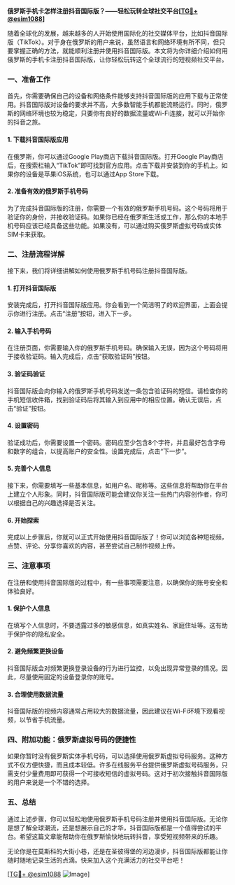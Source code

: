 **俄罗斯手机卡怎样注册抖音国际版？——轻松玩转全球社交平台[[TG💪+ @esim1088](https://t.me/s/esim1088)]**

随着全球化的发展，越来越多的人开始使用国际化的社交媒体平台，比如抖音国际版（TikTok）。对于身在俄罗斯的用户来说，虽然语言和网络环境有所不同，但只要掌握正确的方法，就能顺利注册并使用抖音国际版。本文将为你详细介绍如何用俄罗斯的手机卡注册抖音国际版，让你轻松玩转这个全球流行的短视频社交平台。

### 一、准备工作

首先，你需要确保自己的设备和网络条件能够支持抖音国际版的应用下载与正常使用。抖音国际版对设备的要求并不高，大多数智能手机都能流畅运行。同时，俄罗斯的网络环境也较为稳定，只要你有良好的数据流量或Wi-Fi连接，就可以开始你的抖音之旅。

#### 1. 下载抖音国际版应用
在俄罗斯，你可以通过Google Play商店下载抖音国际版。打开Google Play商店后，在搜索栏输入“TikTok”即可找到官方应用。点击下载并安装到你的手机上。如果你的设备是苹果iOS系统，也可以通过App Store下载。

#### 2. 准备有效的俄罗斯手机号码
为了完成抖音国际版的注册，你需要一个有效的俄罗斯手机号码。这个号码将用于验证你的身份，并接收验证码。如果你已经在俄罗斯生活或工作，那么你的本地手机号码应该已经具备这些功能。如果没有，可以通过购买俄罗斯虚拟号码或实体SIM卡来获取。

### 二、注册流程详解

接下来，我们将详细讲解如何使用俄罗斯手机号码注册抖音国际版。

#### 1. 打开抖音国际版
安装完成后，打开抖音国际版应用。你会看到一个简洁明了的欢迎界面，上面会提示你进行注册。点击“注册”按钮，进入下一步。

#### 2. 输入手机号码
在注册页面，你需要输入你的俄罗斯手机号码。确保输入无误，因为这个号码将用于接收验证码。输入完成后，点击“获取验证码”按钮。

#### 3. 验证码验证
抖音国际版会向你输入的俄罗斯手机号码发送一条包含验证码的短信。请检查你的手机短信收件箱，找到验证码后将其输入到应用中的相应位置。确认无误后，点击“验证”按钮。

#### 4. 设置密码
验证成功后，你需要设置一个密码。密码应至少包含8个字符，并且最好包含字母和数字的组合，以提高账户的安全性。设置完成后，点击“下一步”。

#### 5. 完善个人信息
接下来，你需要填写一些基本信息，如用户名、昵称等。这些信息将帮助你在平台上建立个人形象。同时，抖音国际版可能会建议你关注一些热门内容创作者，你可以根据自己的兴趣选择是否关注。

#### 6. 开始探索
完成以上步骤后，你就可以正式开始使用抖音国际版了！你可以浏览各种短视频，点赞、评论、分享你喜欢的内容，甚至尝试自己制作视频上传。

### 三、注意事项

在注册和使用抖音国际版的过程中，有一些事项需要注意，以确保你的账号安全和体验良好。

#### 1. 保护个人信息
在填写个人信息时，不要透露过多的敏感信息，如真实姓名、家庭住址等。这有助于保护你的隐私安全。

#### 2. 避免频繁更换设备
抖音国际版会对频繁更换登录设备的行为进行监控，以免出现异常登录的情况。因此，尽量使用固定的设备登录你的账号。

#### 3. 合理使用数据流量
抖音国际版的视频内容通常占用较大的数据流量，因此建议在Wi-Fi环境下观看视频，以节省手机流量。

### 四、附加功能：俄罗斯虚拟号码的便捷性

如果你暂时没有俄罗斯实体手机号码，可以选择使用俄罗斯虚拟号码服务。这种方式不仅方便快捷，而且成本较低。许多在线服务平台提供俄罗斯虚拟号码服务，只需支付少量费用即可获得一个可接收短信的虚拟号码。这对于初次接触抖音国际版的用户来说是一个不错的选择。

### 五、总结

通过上述步骤，你可以轻松地使用俄罗斯手机号码注册并使用抖音国际版。无论你是想了解全球潮流，还是想展示自己的才华，抖音国际版都是一个值得尝试的平台。希望这篇文章能帮助你在俄罗斯愉快地玩转抖音，享受短视频带来的乐趣。

无论你是在莫斯科的大街小巷，还是在圣彼得堡的河边漫步，抖音国际版都能让你随时随地记录生活的点滴。快来加入这个充满活力的社交平台吧！

[[TG💪+ @esim1088](https://t.me/s/esim1088) ![Image](https://i.postimg.cc/4NQfJmqS/Snipaste-2025-05-13-00-14-12.png)]